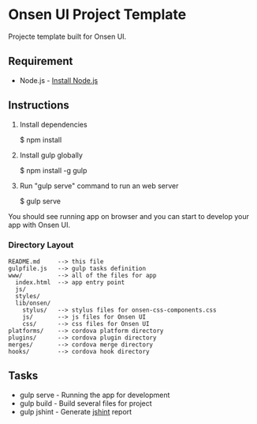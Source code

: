 Onsen UI Project Template
====

Projecte template built for Onsen UI.

## Requirement

 * Node.js - [Install Node.js](http://nodejs.org)

## Instructions

1. Install dependencies

    $ npm install

2. Install gulp globally

    $ npm install -g gulp

3. Run "gulp serve" command to run an web server

    $ gulp serve

You should see running app on browser and you can start to develop your app with Onsen UI.

### Directory Layout

    README.md     --> this file
    gulpfile.js   --> gulp tasks definition
    www/          --> all of the files for app
      index.html  --> app entry point
      js/
      styles/
      lib/onsen/
        stylus/   --> stylus files for onsen-css-components.css
        js/       --> js files for Onsen UI
        css/      --> css files for Onsen UI
    platforms/    --> cordova platform directory
    plugins/      --> cordova plugin directory
    merges/       --> cordova merge directory
    hooks/        --> cordova hook directory

## Tasks

 * gulp serve - Running the app for development
 * gulp build - Build several files for project
 * gulp jshint - Generate [jshint](https://github.com/jshint/jshint) report


